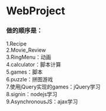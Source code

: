 # WebProject

### 做的顺序是：
1.Recipe  
2.Movie_Review  
3.RingMenu：动画  
4.calculator：脚本计算  
5.games：脚本  
6.puzzle：拼图游戏  
7.使用jQuery实现的games：jQuery学习  
8.signin：nodejs学习  
9.AsynchronousJS：ajax学习  
